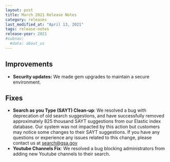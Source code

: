 ```yaml
---
layout: post
title: March 2021 Release Notes
category: releases
last_modified_at: "April 13, 2021"
tags: release-notes
release-year: 2021
#subnav:
  #data: about_us
---
```


## Improvements

* **Security updates:** We made gem upgrades to maintain a secure environment.

 
## Fixes
* **Search as you Type (SAYT) Clean-up**: We resolved a bug with deprecation of old search suggestions, and have successfully removed approximately 825 thousand SAYT suggestions from our Elastic index database. Our system was not impacted by this action but customers may notice some changes to their SAYT suggestions. If you have any questions or experience any issues related to this change, please contact us at [search@gsa.gov](mailto:search@gsa.gov)
* **Youtube Channels Fix**: We resolved a bug blocking administrators from adding new Youtube channels to their search. 

